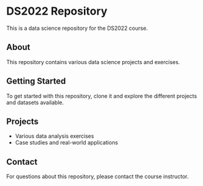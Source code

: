 # DS2022 Repository

This is a data science repository for the DS2022 course.

## About

This repository contains various data science projects and exercises.

## Getting Started

To get started with this repository, clone it and explore the different projects and datasets available.

## Projects

- Various data analysis exercises
- Case studies and real-world applications

## Contact

For questions about this repository, please contact the course instructor.